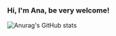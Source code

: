 ### Hi, I'm Ana, be very welcome!


![Anurag's GitHub stats](https://github-readme-stats.vercel.app/api?username=ANAbolizantes&show_icons=true&theme=synthwave)



<!--
**ANAbolizantes/ANAbolizantes** is a ✨ _special_ ✨ repository because its `README.md` (this file) appears on your GitHub profile.

Here are some ideas to get you started:

- 🔭 I’m currently working on ...
- 🌱 I’m currently learning ...
- 👯 I’m looking to collaborate on ...
- 🤔 I’m looking for help with ...
- 💬 Ask me about ...
- 📫 How to reach me: ...
- 😄 Pronouns: ...
- ⚡ Fun fact: ...
-->
